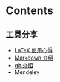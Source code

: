 # Contents

## 工具分享

* [LaTeX 使用心得](/tools_sharing/latex/README.md)
* [Markdown 介绍](/tools_sharing/markdown/README.md)
* [git 介绍](https://gitee.com/help)
* Mendeley
